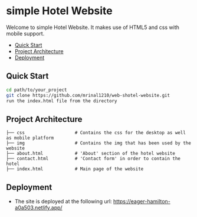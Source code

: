# simple Hotel Website

Welcome to simple Hotel Website. It makes use of HTML5 and css with mobile support.

<!-- TOC insertAnchor:false -->

- [Quick Start](#quick-start)
- [Project Architecture](#project-architecture)
- [Deployment](#deployment)

<!-- /TOC -->
## Quick Start
<!-- What is the shortest path to writing code and pushing my changes back to GitHub? -->
```bash
cd path/to/your_project
git clone https://github.com/mrinal1210/web-shotel-website.git
run the index.html file from the directory
```

## Project Architecture
<!-- How is the repo organized? -->
```
├── css                   # Contains the css for the desktop as well as mobile platform
├── img                   # Contains the img that has been used by the website
├── about.html            # 'About' section of the hotel website
├── contact.html          # 'Contact form' in order to contain the hotel
├── index.html            # Main page of the website
```

## Deployment
<!-- Full configuration and instructions for deploying to production. -->
- The site is deployed at the following url: https://eager-hamilton-a0a503.netlify.app/ 
